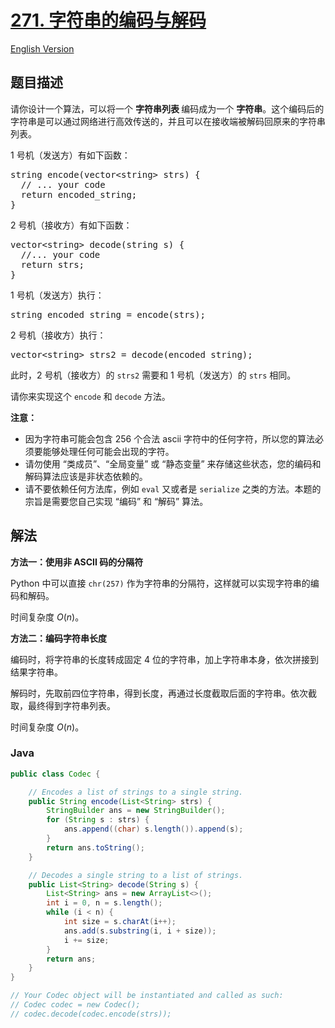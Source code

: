 # [271. 字符串的编码与解码](https://leetcode.cn/problems/encode-and-decode-strings)

[English Version](/solution/0200-0299/0271.Encode%20and%20Decode%20Strings/README_EN.md)

## 题目描述

<!-- 这里写题目描述 -->

<p>请你设计一个算法，可以将一个&nbsp;<strong>字符串列表&nbsp;</strong>编码成为一个&nbsp;<strong>字符串</strong>。这个编码后的字符串是可以通过网络进行高效传送的，并且可以在接收端被解码回原来的字符串列表。</p>

<p>1 号机（发送方）有如下函数：</p>

<pre>string encode(vector&lt;string&gt; strs) {
  // ... your code
  return encoded_string;
}</pre>

<p>2 号机（接收方）有如下函数：</p>

<pre>vector&lt;string&gt; decode(string s) {
  //... your code
  return strs;
}
</pre>

<p>1 号机（发送方）执行：</p>

<pre>string encoded_string = encode(strs);
</pre>

<p>2 号机（接收方）执行：</p>

<pre>vector&lt;string&gt; strs2 = decode(encoded_string);
</pre>

<p>此时，2 号机（接收方）的 <code>strs2</code>&nbsp;需要和 1 号机（发送方）的 <code>strs</code> 相同。</p>

<p>请你来实现这个&nbsp;<code>encode</code> 和&nbsp;<code>decode</code> 方法。</p>

<p><strong>注意：</strong></p>

<ul>
	<li>因为字符串可能会包含 256 个合法&nbsp;ascii 字符中的任何字符，所以您的算法必须要能够处理任何可能会出现的字符。</li>
	<li>请勿使用 &ldquo;类成员&rdquo;、&ldquo;全局变量&rdquo; 或 &ldquo;静态变量&rdquo; 来存储这些状态，您的编码和解码算法应该是非状态依赖的。</li>
	<li>请不要依赖任何方法库，例如 <code>eval</code>&nbsp;又或者是&nbsp;<code>serialize</code>&nbsp;之类的方法。本题的宗旨是需要您自己实现 &ldquo;编码&rdquo; 和 &ldquo;解码&rdquo; 算法。</li>
</ul>

## 解法

**方法一：使用非 ASCII 码的分隔符**

Python 中可以直接 `chr(257)` 作为字符串的分隔符，这样就可以实现字符串的编码和解码。

时间复杂度 $O(n)$。

**方法二：编码字符串长度**

编码时，将字符串的长度转成固定 $4$ 位的字符串，加上字符串本身，依次拼接到结果字符串。

解码时，先取前四位字符串，得到长度，再通过长度截取后面的字符串。依次截取，最终得到字符串列表。

时间复杂度 $O(n)$。

### **Java**

```java
public class Codec {

    // Encodes a list of strings to a single string.
    public String encode(List<String> strs) {
        StringBuilder ans = new StringBuilder();
        for (String s : strs) {
            ans.append((char) s.length()).append(s);
        }
        return ans.toString();
    }

    // Decodes a single string to a list of strings.
    public List<String> decode(String s) {
        List<String> ans = new ArrayList<>();
        int i = 0, n = s.length();
        while (i < n) {
            int size = s.charAt(i++);
            ans.add(s.substring(i, i + size));
            i += size;
        }
        return ans;
    }
}

// Your Codec object will be instantiated and called as such:
// Codec codec = new Codec();
// codec.decode(codec.encode(strs));
```
